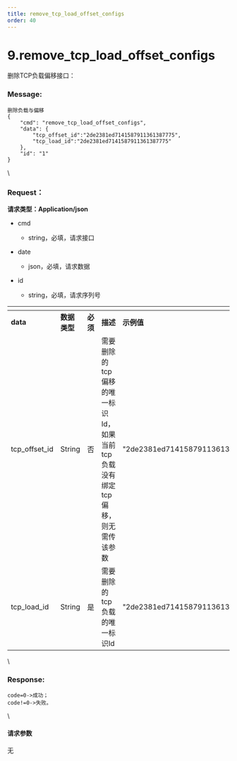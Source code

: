 ```yaml
---
title: remove_tcp_load_offset_configs
order: 40
---
```

# 9.remove\_tcp\_load\_offset\_configs



 



删除TCP负载偏移接口：



### Message:  



```
删除负载与偏移
{
    "cmd": "remove_tcp_load_offset_configs",
    "data": {
        "tcp_offset_id":"2de2381ed7141587911361387775",
        "tcp_load_id":"2de2381ed7141587911361387775"
    },
    "id": "1"
}
```



\





### Request：    



**请求类型：Application/json**



* cmd

  * string，必填，请求接口

* date

  * json，必填，请求数据

* id

  * string，必填，请求序列号



<table data-header-hidden><thead><tr><th width="155"></th><th width="106"></th><th width="77"></th><th></th><th></th></tr></thead><tbody><tr><td><strong>data</strong></td><td><strong>数据类型</strong></td><td><strong>必须</strong></td><td><strong>描述</strong></td><td><strong>示例值</strong></td></tr><tr><td>tcp_offset_id</td><td>String</td><td>否</td><td>需要删除的tcp偏移的唯一标识Id，如果当前tcp负载没有绑定tcp偏移，则无需传该参数</td><td>"2de2381ed7141587911361387775"</td></tr><tr><td>tcp_load_id</td><td>String</td><td>是</td><td>需要删除的tcp负载的唯一标识Id</td><td>"2de2381ed7141587911361387775"</td></tr></tbody></table>



\





### Response:     



```
code=0->成功；
code!=0->失败。
```



\





#### 请求参数



无
